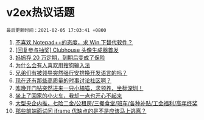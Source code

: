 # v2ex热议话题

`最后更新时间：2021-02-05 17:03:41 +0800`

1. [不喜欢 Notepad++的态度，求 Win 下替代软件？](https://www.v2ex.com/t/751483)
1. [[回复参与抽奖] Clubhouse 头像生成器首发](https://www.v2ex.com/t/751338)
1. [妈妈存 20 万定期，到期后变成了保险](https://www.v2ex.com/t/751490)
1. [为什么会有人喜欢用搜狗输入法](https://www.v2ex.com/t/751426)
1. [兄弟们有被领导突然强行安排换开发语言的吗？](https://www.v2ex.com/t/751355)
1. [现在还有那些高质量的时事讨论社区啊？](https://www.v2ex.com/t/751371)
1. [昨晚开门钻突然进来一只小橘猫，求领养，坐标深圳！](https://www.v2ex.com/t/751440)
1. [坐上了回家的小火车，我却一点也开心不起来](https://www.v2ex.com/t/751388)
1. [大型央企内推，七险二金/公租房/三餐食堂/班车/各种补贴/工会福利/高年终奖](https://www.v2ex.com/t/751375)
1. [那些前端面试问 iframe 优缺点的是不是应该马上逃离？](https://www.v2ex.com/t/751502)

